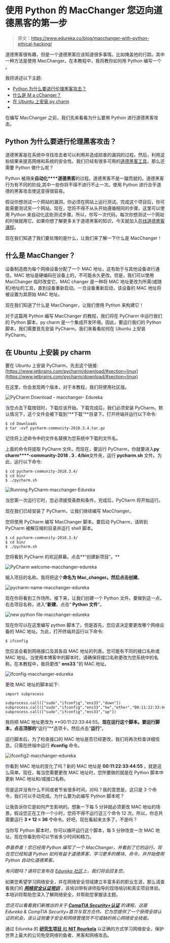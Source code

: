# 使用 Python 的 MacChanger 您迈向道德黑客的第一步

> 原文：<https://www.edureka.co/blog/macchanger-with-python-ethical-hacking/>

道德黑客很有趣，但是一个道德黑客应该知道很多事情。比如掩盖他的行踪。其中一种方法是使用 MacChanger。在本教程中，我将教你如何用 Python 编写一个 。

我将讲述以下主题:

*   [Python 为什么要进行伦理黑客攻击？](#WhyPythonforEthicalHacking)
*   [什么是 M a cChanger？](#WhatisaMacChanger)
*   [在 Ubuntu 上安装 py charm](#InstallingPyCharmonUbuntu)
*   [](#WritingaMacChanger)

在编写 MacChanger 之前，我们先来看看为什么要用 Python 进行道德黑客攻击。

## **Python 为什么要进行伦理黑客攻击？**

道德黑客是在系统中寻找攻击者可以利用并造成损害的漏洞的过程。然后，利用这些结果来提高网络和系统的安全性。我们已经有很多可用的[道德黑客工具](https://www.edureka.co/blog/ethical-hacking-tools/)，那么还需要 Python 做什么呢？

Python 被用来**自动化****道德黑客**的过程。道德黑客不是一蹴而就的。道德黑客行为有不同的阶段,其中一些你将不得不进行不止一次。使用 Python 进行合乎道德的黑客攻击使这变得很容易。

假设你想测试一个网站的漏洞，你必须在网站上运行测试。完成这个项目后，你可能需要测试另一个网站。现在，您将不得不从头开始遵循相同的步骤。这里可以使用 Python 来自动化这些测试步骤。所以，你写一次代码，每次你想测试一个网站的时候就用它。如果你想了解更多关于道德黑客的知识，今天就加入[在线道德黑客课程](https://www.edureka.co/ceh-ethical-hacking-certification-course)。

现在我们知道了我们要处理的是什么，让我们来了解一下什么是 MacChanger！

## **什么是 MacChanger？**

设备制造商为每个网络设备分配了一个 MAC 地址，这有助于与其他设备进行通信。MAC 地址是硬编码在设备上的，不可能永久更改。但是，我们可以使用 MacChanger 临时改变它。MAC changer 是一种将 MAC 地址更改为所需(或随机)地址的工具，直到设备重新启动。一旦设备重新启动，该设备的 MAC 地址将被设置为其原始 MAC 地址。

现在我们知道了什么是 MacChanger，让我们使用 Python 来构建它！

对于这篇用 Python 编写 MacChanger 的教程，我们将在 PyCharm 中运行我们的 Python 脚本，py charm 是一个集成开发环境。因此，要运行我们的 Python 脚本，我们需要首先安装 PyCharm。我们来看看如何在 Ubuntu 上安装 PyCharm。

## **在 Ubuntu 上安装 py charm**

要在 Ubuntu 上安装 PyCharm，先去这个链接:[https://www.jetbrains.com/pycharm/download/#section=linux](https://www.jetbrains.com/pycharm/download/#section=linux)

在这里，你会发现两个版本，对于本教程，我们将使用社区版。

![PyCharm Download - macchanger- Edureka](img/01f74b2d43f9eb6ddcf383fa7f3e7696.png)

当您点击下载按钮时，下载应该开始。下载完成后，我们必须安装 PyCharm。默认情况下，这个文件会被下载到“**下载”**目录下。打开终端并运行以下命令:

```
$ cd Downloads
$ tar -xvf pycharm-community-2018.3.4.tar.gz
```

记住将上述命令中的文件名替换为您系统中下载的文件名。

上面的命令将提取 PyCharm 文件。而现在，要运行 PyCharm，你就要进入**py charm****-community-2018 . 3 . 4/bin**文件夹，运行 **pycharm.sh** 文件。为此，运行以下命令:

```
$ cd pycharm-community-2018.3.4/
$ cd bin/
$ ./pycharm.sh
```

![Running PyCharm-macchanger-Edureka](img/b03b4e10eef00f96160cfd133d3b22c1.png)

当您第一次运行它时，您必须接受条款和条件。完成后，PyCharm 将开始运行。

现在我们已经安装了 PyCharm，让我们继续编写 MacChanger。

您将使用 PyCharm 编写 MacChanger 脚本。要启动 PyCharm，请转到 PyCharm 被解压缩的目录并运行 shell 脚本。

```
$ cd pycharm-community-2018.3.4/ 
$ cd bin/
$ ./pycharm.sh
```

您将看到 PyCharm 的欢迎屏幕。点击**“创建新项目”。**

![PyCharm welcome-macchanger-edureka](img/b01c676c99677916bab376a5d1b346bd.png)

输入项目的名称。我将把这个**命名为 Mac_changer。**然后点击**创建**。

![pycharm-name-macchanger-edureka](img/3b870c70e27da0884589e91dcb3b7315.png)

现在你将看到工作场所。接下来，让我们创建一个 Python 文件。要做到这一点，右击项目名称，进入“**新建**，点击“ **Python 文件**”。

![new python file-macchanger-edureka](img/88a2a7c191ad38d4be938dacbf0cae56.png)

现在你可以在这里编写 python 脚本了。但是首先，您应该决定要更改哪个网络设备的 MAC 地址。为此，打开终端并运行以下命令:

```
$ ifconfig
```

您应该会看到网络接口及其各自 MAC 地址的列表。您可能有不同的接口名称或 MAC 地址。当使用本博客中的脚本时，请确保将接口名称更改为您系统中的名称。在本教程中，我将更改" **ens33** "的 MAC 地址。

![ifconfig-macchanger-edureka](img/24225aae772affcd5fee51c4f0ff96c4.png)

更改 MAC 地址的脚本如下:

```
import subprocess

subprocess.call(["sudo","ifconfig","ens33","down"])
subprocess.call(["sudo","ifconfig","ens33","hw","ether","00:11:22:33:44:55"])
subprocess.call(["sudo","ifconfig","ens33","up"])
```

我将把 MAC 地址更改为 **00:11:22:33:44:55。**现在运行这个脚本。要运行脚本，点击顶部的**“运行”**选项卡，然后点击“**运行**”。

运行脚本后，为了检查接口的 MAC 地址是否已经更改，我们将再次检查详细信息。只需在终端中运行 **ifconfig** 命令。

![ifconfig2-macchanger-edureka](img/0fe139a99c2b60e8a4b98795f24c1677.png)

你看到 MAC 地址的变化了吗？新的 MAC 地址是 **00:11:22:33:44:55** 。就是这么简单。现在，每当您需要更改 MAC 地址时，您所要做的就是在 Python 脚本中更新 MAC 地址和/或接口名称。

但是这并没有什么不同或者节省很多时间，对吗？我的意思是，这只是 3 个命令，我们可以手动完成。为什么要为此编写 Python 脚本呢？

让我告诉你它是如何产生影响的。想象一下每 5 分钟就必须更改 MAC 地址的场景。假设您正在工作一个小时，您将不得不运行这三个命令 12 次。所以，你总共需要运行 **3 * 12 = 36 个**命令。好吧，现在看起来太多了，不是吗？

当你写 Python 脚本时，你可以循环运行这个脚本，每 5 分钟改变一次 MAC 地址。现在你看到你可以节省多少时间和精力。

*恭喜恭喜！您已经用 Python 编写了一个 MacChanger，并看到了它的运行。现在您已经知道 Python 如何有益于道德黑客，学习更多的模块、命令，并开始使用 Python 自动化道德黑客。*

*有问题吗？请将它发布在 [Edureka 社区](https://edureka.co/community)上，我们将会回复您。*

如果您希望学习网络安全，并在网络安全领域建立丰富多彩的职业生涯，那么请查看我们的 [***网络安全认证培训***](https://www.edureka.co/cybersecurity-certification-training) ，该培训带有讲师指导的现场培训和真实项目体验。本培训将帮助您深入了解网络安全，并帮助您掌握该主题。

*您还可以看看我们新推出的关于 [**CompTIA Security+认证**](https://www.edureka.co/comptia-security-plus-certification-training) 的课程，这是 Edureka & CompTIA Security+首次与官方合作。它为您提供了一个获得全球认证的机会，该认证侧重于安全和网络管理员不可或缺的核心网络安全技能。*

通过 Edureka 的 [**研究生项目** 和 **NIT Rourkela**](https://www.edureka.co/post-graduate/cybersecurity) 以正确的方式学习网络安全，保护世界上最大的公司免受网络钓鱼者、黑客和网络攻击。